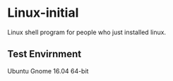 # Linux-initial
Linux shell program for people who just installed linux. 
## Test Envirnment
Ubuntu Gnome 16.04 64-bit
